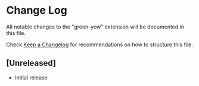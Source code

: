 # Change Log

All notable changes to the "green-yow" extension will be documented in this file.

Check [Keep a Changelog](http://keepachangelog.com/) for recommendations on how to structure this file.

## [Unreleased]

- Initial release
